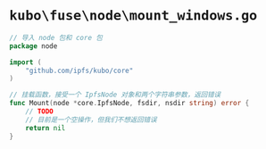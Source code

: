 # `kubo\fuse\node\mount_windows.go`

```go
// 导入 node 包和 core 包
package node

import (
    "github.com/ipfs/kubo/core"
)

// 挂载函数，接受一个 IpfsNode 对象和两个字符串参数，返回错误
func Mount(node *core.IpfsNode, fsdir, nsdir string) error {
    // TODO
    // 目前是一个空操作，但我们不想返回错误
    return nil
}
```